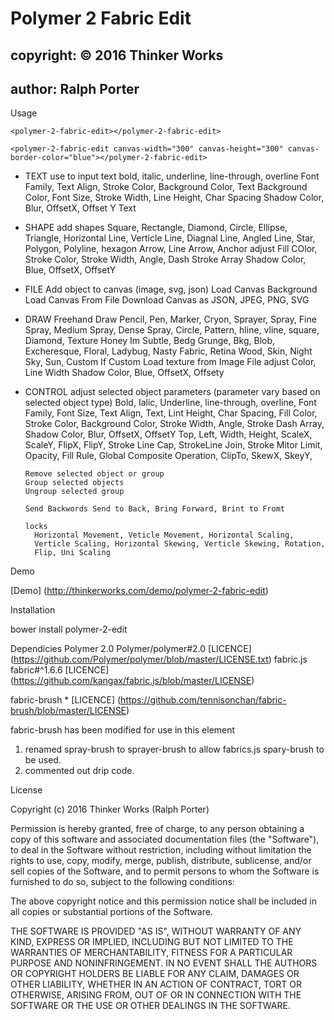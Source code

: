 <!DOCTYPE html>
<html lang="en" class=" is-copy-enabled is-u2f-enabled">
<head prefix="demo: http://thinkerworks.com/demo/polymer-2-fabric-edit#">
<meta charset='utf-8'>

<title>polymer-fabric-2-edit/readme.md at master · rporter/polmer-fabric-edit</title>

# Polymer 2 Fabric Edit

## copyright: &copy; 2016 Thinker Works

## author: Ralph Porter


Usage
```
<polymer-2-fabric-edit></polymer-2-fabric-edit>

<polymer-2-fabric-edit canvas-width="300" canvas-height="300" canvas-border-color="blue"></polymer-2-fabric-edit>
```

- TEXT
  use to input text
    bold, italic, underline, line-through, overline
    Font Family, Text Align, Stroke Color, Background Color,
    Text Background Color, Font Size, Stroke Width, Line Height, Char Spacing
    Shadow Color, Blur, OffsetX, Offset Y
    Text
- SHAPE
  add shapes
    Square, Rectangle, Diamond, Circle, Ellipse, Triangle, Horizontal Line,
    Verticle Line, Diagnal Line, Angled Line, Star, Polygon, Polyline, hexagon
    Arrow, Line Arrow, Anchor
  adjust
    Fill COlor, Stroke Color, Stroke Width, Angle, Dash Stroke Array
    Shadow Color, Blue, OffsetX, OffsetY
- FILE
    Add object to canvas (image, svg, json)
    Load Canvas Background
    Load Canvas From File
    Download Canvas as JSON, JPEG, PNG, SVG
- DRAW
  Freehand Draw
    Pencil, Pen, Marker, Cryon, Sprayer, Spray, Fine Spray, Medium Spray,
    Dense Spray, Circle, Pattern, hline, vline, square, Diamond, Texture
      Honey Im Subtle, Bedg Grunge, Bkg, Blob, Excheresque, Floral, Ladybug,
      Nasty Fabric, Retina Wood, Skin, Night Sky, Sun, Custom
        If Custom Load texture from Image File
    adjust
      Color, Line Width
      Shadow Color, Blue, OffsetX, Offsety
- CONTROL
    adjust
      selected object parameters  (parameter vary based on selected object type)
      Bold, Ialic, Underline, line-through, overline, Font Family, Font Size,
      Text Align, Text, Lint Height, Char Spacing, Fill Color, Stroke Color,
      Background Color, Stroke Width, Angle, Stroke Dash Array,
      Shadow Color, Blur, OffsetX, OffsetY
      Top, Left, Width, Height, ScaleX, ScaleY, FlipX, FlipY, Stroke Line Cap,
      StrokeLine Join, Stroke Mitor Limit, Opacity, Fill Rule,
      Global Composite Operation, ClipTo, SkewX, SkeyY,

      Remove selected object or group
      Group selected objects
      Ungroup selected group

      Send Backwords Send to Back, Bring Forward, Brint to Fromt

      locks
        Horizontal Movement, Veticle Movement, Horizontal Scaling,
        Verticle Scaling, Horizontal Skewing, Verticle Skewing, Rotation,
        Flip, Uni Scaling

Demo

[Demo] (http://thinkerworks.com/demo/polymer-2-fabric-edit)


Installation

bower install polymer-2-edit

Dependicies
  Polymer 2.0   Polymer/polymer#2.0  [LICENCE] (https://github.com/Polymer/polymer/blob/master/LICENSE.txt)
  fabric.js             fabric#^1.6.6                [LICENCE] (https://github.com/kangax/fabric.js/blob/master/LICENSE)


  fabric-brush          *                            [LICENCE] (https://github.com/tennisonchan/fabric-brush/blob/master/LICENSE)

  fabric-brush has been modified for use in this element
  1. renamed spray-brush to sprayer-brush to allow fabrics.js spary-brush to be used.
  2. commented out drip code.

License

Copyright (c) 2016 Thinker Works (Ralph Porter)

Permission is hereby granted, free of charge, to any person obtaining a copy
of this software and associated documentation files (the "Software"), to deal
in the Software without restriction, including without limitation the rights
to use, copy, modify, merge, publish, distribute, sublicense, and/or sell
copies of the Software, and to permit persons to whom the Software is
furnished to do so, subject to the following conditions:

The above copyright notice and this permission notice shall be included in
all copies or substantial portions of the Software.

THE SOFTWARE IS PROVIDED "AS IS", WITHOUT WARRANTY OF ANY KIND, EXPRESS OR
IMPLIED, INCLUDING BUT NOT LIMITED TO THE WARRANTIES OF MERCHANTABILITY,
FITNESS FOR A PARTICULAR PURPOSE AND NONINFRINGEMENT. IN NO EVENT SHALL THE
AUTHORS OR COPYRIGHT HOLDERS BE LIABLE FOR ANY CLAIM, DAMAGES OR OTHER
LIABILITY, WHETHER IN AN ACTION OF CONTRACT, TORT OR OTHERWISE, ARISING FROM,
OUT OF OR IN CONNECTION WITH THE SOFTWARE OR THE USE OR OTHER DEALINGS IN THE
SOFTWARE.
